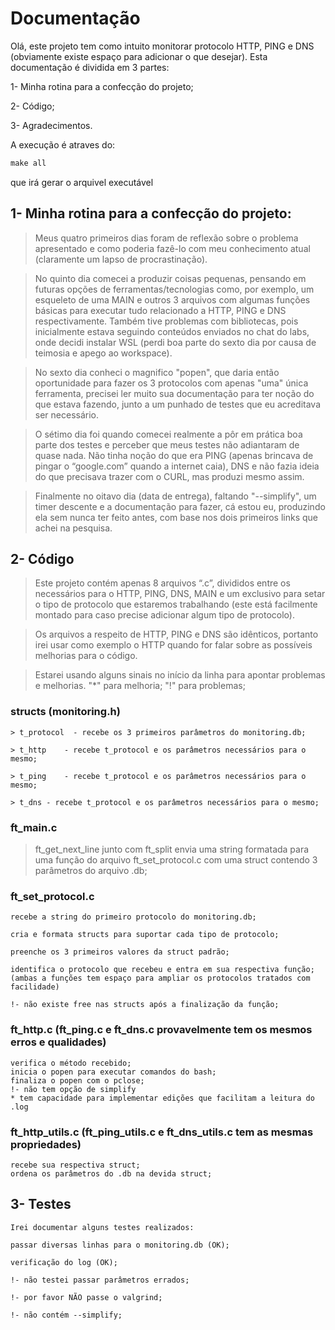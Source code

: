 # Documentação 

Olá, este projeto tem como intuito monitorar protocolo HTTP, PING e DNS (obviamente existe espaço para adicionar o que desejar). Esta documentação é dividida em 3 partes:

1- Minha rotina para a confecção do projeto;

2- Código;	

3- Agradecimentos.

A execução é  atraves do:
```txt
make all
```
que irá gerar o arquivel executável


## 1- Minha rotina para a confecção do projeto:

>	Meus quatro primeiros dias foram de reflexão sobre o problema apresentado e como poderia fazê-lo com meu conhecimento atual (claramente um lapso de procrastinação).

>	No quinto dia comecei a produzir coisas pequenas, pensando em futuras opções de ferramentas/tecnologias como, por exemplo, um esqueleto de uma MAIN e outros 3 arquivos com algumas funções básicas para executar tudo relacionado a HTTP, PING e DNS respectivamente. Também tive problemas com bibliotecas, pois inicialmente estava seguindo conteúdos enviados no chat do labs, onde decidi instalar WSL (perdi boa parte do sexto dia por causa de teimosia e apego ao workspace).

>	No sexto dia conheci o magnifico "popen", que daria então oportunidade para fazer os 3 protocolos com apenas "uma" única ferramenta, precisei ler muito sua documentação para ter noção do que estava fazendo, junto a um punhado de testes que eu acreditava ser necessário.

>	O sétimo dia foi quando comecei realmente a pôr em prática boa parte dos testes e perceber que meus testes não adiantaram de quase nada. Não tinha noção do que era PING (apenas brincava de pingar o “google.com” quando a internet caia), DNS e não fazia ideia do que precisava trazer com o CURL, mas produzi mesmo assim.

>	Finalmente no oitavo dia (data de entrega), faltando "--simplify", um timer descente e a documentação para fazer, cá estou eu, produzindo ela sem nunca ter feito antes, com base nos dois primeiros links que achei na pesquisa.

## 2- Código

>	Este projeto contém apenas 8 arquivos “.c”, divididos entre os necessários para o HTTP, PING, DNS, MAIN e um exclusivo para setar o tipo de protocolo que estaremos trabalhando (este está facilmente montado para caso precise adicionar algum tipo de protocolo).

>	Os arquivos a respeito de HTTP, PING e DNS são idênticos, portanto irei usar como exemplo o HTTP quando for falar sobre as possíveis melhorias para o código.

>	Estarei usando alguns sinais no início da linha para apontar problemas e melhorias.
>	     "*" para melhoria;
>	     "!" para problemas;


### structs (monitoring.h)

	> t_protocol  - recebe os 3 primeiros parâmetros do monitoring.db;

	> t_http	- recebe t_protocol e os parâmetros necessários para o mesmo;

	> t_ping	- recebe t_protocol e os parâmetros necessários para o mesmo;

	> t_dns	- recebe t_protocol e os parâmetros necessários para o mesmo;


### ft_main.c

>ft_get_next_line junto com ft_split envia uma string formatada para uma função do arquivo ft_set_protocol.c com uma struct contendo 3 parâmetros do arquivo .db;


### ft_set_protocol.c
	recebe a string do primeiro protocolo do monitoring.db;

	cria e formata structs para suportar cada tipo de protocolo;

	preenche os 3 primeiros valores da struct padrão;

	identifica o protocolo que recebeu e entra em sua respectiva função;
	(ambas a funções tem espaço para ampliar os protocolos tratados com facilidade)

	!- não existe free nas structs após a finalização da função;


### ft_http.c (ft_ping.c e ft_dns.c provavelmente tem os mesmos erros e qualidades)
	verifica o método recebido;
	inicia o popen para executar comandos do bash;
	finaliza o popen com o pclose;
	!- não tem opção de simplify
	* tem capacidade para implementar edições que facilitam a leitura do .log


### ft_http_utils.c (ft_ping_utils.c e ft_dns_utils.c tem as mesmas propriedades)
	recebe sua respectiva struct;
	ordena os parâmetros do .db na devida struct;



## 3- Testes

	Irei documentar alguns testes realizados:

	passar diversas linhas para o monitoring.db (OK);

	verificação do log (OK);

	!- não testei passar parâmetros errados;

	!- por favor NÃO passe o valgrind;

	!- não contém --simplify;
